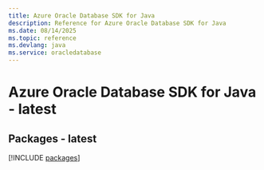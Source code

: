 ```yaml
---
title: Azure Oracle Database SDK for Java
description: Reference for Azure Oracle Database SDK for Java
ms.date: 08/14/2025
ms.topic: reference
ms.devlang: java
ms.service: oracledatabase
---
```

# Azure Oracle Database SDK for Java - latest
## Packages - latest
[!INCLUDE [packages](oracle-database-index.md)]
